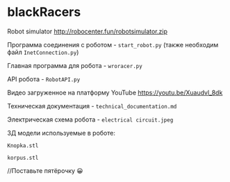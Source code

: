 # blackRacers
Robot simulator http://robocenter.fun/robotsimulator.zip

Программа соединения с роботом - `start_robot.py` (также необходим файл `InetConnection.py`)

Главная программа для робота - `wroracer.py`

API робота - `RobotAPI.py`

Видео загруженное на платформу YouTube https://youtu.be/Xuaudvl_8dk

Техническая документация - ```technical_documentation.md```

Электрическая схема робота - ```electrical circuit.jpeg```

3Д модели используемые в роботе:

``` Knopka.stl ```

``` korpus.stl ```

//Поставьте пятёрочку 😀
